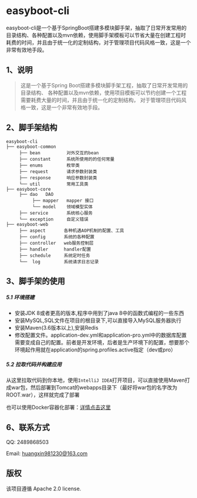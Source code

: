 easyboot-cli
======== 
easyboot-cli是一个基于SpringBoot搭建多模块脚手架，抽取了日常开发常用的目录结构、各种配置以及mvn依赖，使用脚手架模板可以节省大量在创建工程时耗费的时间，并且由于统一化的定制结构，对于管理项目代码风格一致，这是一个非常有效地手段。

1、说明
------------
> 这是一个基于Spring Boot搭建多模块脚手架工程，抽取了日常开发常用的目录结构、
> 各种配置以及mvn依赖，使用项目模板可以节约创建一个工程需要耗费大量的时间，并且由于统一化的定制结构，
> 对于管理项目代码风格一致，这是一个非常有效地手段。 
 
 
2、脚手架结构 
------------
```puml
easyboot-cli
├── easyboot-common
     ├── bean          对外交互的bean
     ├── constant      系统所使用的的任何常量
     ├── enums         枚举类
     ├── request       请求参数封装类
     ├── response      响应参数封装类
     └── util          常用工具类
├── easyboot-core
     ├── dao   DAO
          ├── mapper   mapper 接口
          └── model    领域模型实体
     ├── service       系统核心服务
     └── exception     自定义错误
├── easyboot-web
     ├── aspect       各种机遇AOP机制的配置、工具
     ├── config       系统的各种配置
     ├── controller   web服务控制层
     ├── handler      handler配置
     ├── schedule     系统定时任务
     └──  log         系统请求日志记录
```


3、脚手架的使用
------

##### 5.1 环境搭建

* 安装JDK 8或者更高的版本,程序中用到了java 8中的函数式编程的一些东西
* 安装MySQL,SQL文件在项目的根目录下,可以直接导入MySQL服务器执行
* 安装Maven(3.6版本以上),安装Redis
* 修改配置文件。application-dev.yml和application-pro.yml中的数据库配置需要变成自己的配置。前者是开发环境，后者是生产环境下的配置，想要那个环境起作用就在application的spring.profiles.active指定（dev或pro）

##### 5.2 拉取代码并构建应用
从这里拉取代码到你本地，使用`IntelliJ IDEA`打开项目，可以直接使用Maven打成war包，然后部署到Tomcat的webapps目录下（最好将war包的名字改为ROOT.war），这样就完成了部署

也可以使用Docker容器化部署：[详情点击这里](https://www.easyboot.top/article/details/211)


6、联系方式
------
QQ: 2489868503

Email: huangxin981230@163.com


版权
-------
该项目遵循 Apache 2.0 license.

